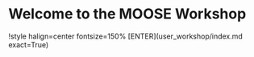 # Welcome to the MOOSE Workshop

!style halign=center fontsize=150%
[ENTER](user_workshop/index.md exact=True)
